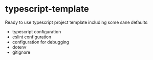 # typescript-template

Ready to use typescript project template including some sane defaults:
- typescript configuration
- eslint configuration
- configuration for debugging
- dotenv
- gitignore
